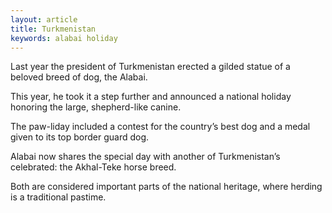 ```yaml
---
layout: article
title: Turkmenistan
keywords: alabai holiday
---
```


Last year the president of Turkmenistan erected a gilded statue of a beloved breed of dog, the Alabai.

This year, he took it a step further and announced a national holiday honoring the large, shepherd-like canine.

The paw-liday included a contest for the country’s best dog and a medal given to its top border guard dog.

Alabai now shares the special day with another of Turkmenistan’s celebrated: the Akhal-Teke horse breed.

Both are considered important parts of the national heritage, where herding is a traditional pastime.
